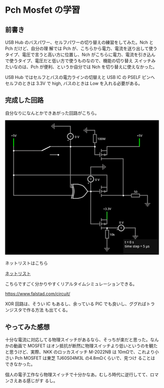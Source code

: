 # Pch Mosfet の学習

## 前書き

USB Hub のバスパワー、セルフパワーの切り替えの練習をしてみた。Nch と Pch だけど、自分の理
解では Pch が、こちらから電力、電流を送り出して使うタイプ、電圧で言うと高い方に位置し、Nch
がこちらに電力、電流を引き込んで使うタイプ、電圧だと低い方で使うものなので、機能の切り替え
スイッチみたいなのは、Pch が便利、というか自分では Nch を切り替えに使えなかった。

USB Hub ではセルフとバスの電力ラインの切替えと USB IC の PSELF ピンへセルフのときは 3.3V
で high, バスのときは Low を入れる必要がある。

## 完成した回路

自分なりになんとかできあがった回路がこちら。

![回路図](./練習回路.png)

ネットリストはこちら

[ネットリスト](./PchMosFETSelfTraining.txt)

こちらですごく分かりやすくリアルタイムシミュレーションできる。

https://www.falstad.com/circuit/

XOR 回路は、そうい IC もあるし、余っている PIC でも良いし、ググればトランジスタで作る方法
も出てくる。

## やってみた感想

十分な電流に対応してる物理スイッチがあるなら、そっちが楽だと思った。なんかの動画で MOSFET
はオン抵抗が断然に物理スイッチより低いというのを観たと思うけど、実際、NKK のロッカスイッチ
M-2022NB は 10mΩで、これより小さい Pch MOSFET は東芝 TJ60S04M3L の4.8mΩくらいで、見つけ
ることはできなかった。

個人の電子工作なら物理スイッチで十分かなあ。むしろ時代に逆行してて、ロマンさえある感じがす
るし。
